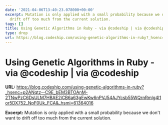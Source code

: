 ```yaml
---
date: '2021-04-06T13:40:23.078000+00:00'
excerpt: Mutation is only applied with a small probability because we don't want to
  drift off too much from the current solution.
tags: []
title: Using Genetic Algorithms in Ruby - via @codeship | via @codeship
type: drop
url: https://blog.codeship.com/using-genetic-algorithms-in-ruby?_hsenc=p2ANqtz--C9E_bEM3BTOAnM-2TNwPzC6DsULM7HBAE2iCB6a63gEwKw6nPVJ54AJYcsb55WQrnRmlg4l1or5DX752_NpF0Uk_FCA&_hsmi=61364016
---
```


# Using Genetic Algorithms in Ruby - via @codeship | via @codeship

**URL:** https://blog.codeship.com/using-genetic-algorithms-in-ruby?_hsenc=p2ANqtz--C9E_bEM3BTOAnM-2TNwPzC6DsULM7HBAE2iCB6a63gEwKw6nPVJ54AJYcsb55WQrnRmlg4l1or5DX752_NpF0Uk_FCA&_hsmi=61364016

**Excerpt:** Mutation is only applied with a small probability because we don't want to drift off too much from the current solution.
